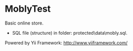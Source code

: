 MoblyTest
=========

Basic online store.
 
- SQL file (structure) in folder: protected\data\mobly.sql.

Powered by Yii Framework: http://www.yiiframework.com/
